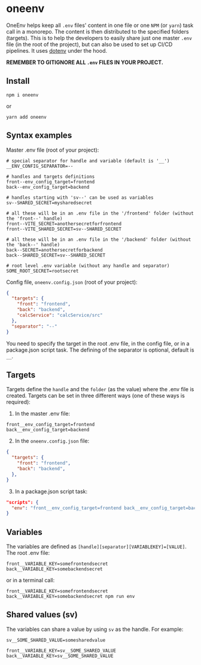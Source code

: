 # oneenv

OneEnv helps keep all `.env` files' content in one file or one `NPM` (or `yarn`) task call in a monorepo. The content is then distributed to the specified folders (targets). This is to help the developers to easily share just one master `.env` file (in the root of the project), but can also be used to set up CI/CD pipelines. It uses [dotenv](https://www.npmjs.com/package/dotenv) under the hood.

**REMEMBER TO GITIGNORE ALL `.env` FILES IN YOUR PROJECT.**

## Install

```console
npm i oneenv
```

or

```console
yarn add oneenv
```

## Syntax examples

Master .env file (root of your project):

```dosini
# special separator for handle and variable (default is '__')
__ENV_CONFIG_SEPARATOR=--

# handles and targets definitions
front--env_config_target=frontend
back--env_config_target=backend

# handles starting with 'sv--' can be used as variables
sv--SHARED_SECRET=mysharedsecret

# all these will be in an .env file in the '/frontend' folder (without the 'front--' handle)
front--VITE_SECRET=anothersecretforfrontend
front--VITE_SHARED_SECRET=sv--SHARED_SECRET

# all these will be in an .env file in the '/backend' folder (without the 'back--' handle)
back--SECRET=anothersecretforbackend
back--SHARED_SECRET=sv--SHARED_SECRET

# root level .env variable (without any handle and separator)
SOME_ROOT_SECRET=rootsecret
```

Config file, `oneenv.config.json` (root of your project):
```json
{
  "targets": {
    "front": "frontend",
    "back": "backend",
    "calcService": "calcService/src"
  },
  "separator": "--"
}
```

You need to specify the target in the root .env file, in the config file, or in a package.json script task. The defining of the separator is optional, default is `__`.

## Targets

Targets define the `handle` and the `folder` (as the value) where the .env file is created. Targets can be set in three different ways (one of these ways is required):

1. In the master .env file:
```dosini
front__env_config_target=frontend
back__env_config_target=backend
```

2. In the `oneenv.config.json` file:
```json
{
  "targets": {
    "front": "frontend",
    "back": "backend",
  },
}
```

3. In a package.json script task:
```json
"scripts": {
  "env": "front__env_config_target=frontend back__env_config_target=backend oneenv"
}
```

## Variables

The variables are defined as `[handle][separator][VARIABLEKEY]=[VALUE]`. The root .env file:
```dosini
front__VARIABLE_KEY=somefrontendsecret
back__VARIABLE_KEY=somebackendsecret
```
or in a terminal call:
```console
front__VARIABLE_KEY=somefrontendsecret back__VARIABLE_KEY=somebackendsecret npm run env
```

## Shared values (sv)

The variables can share a value by using `sv` as the handle. For example:
```dosini
sv__SOME_SHARED_VALUE=somesharedvalue

front__VARIABLE_KEY=sv__SOME_SHARED_VALUE
back__VARIABLE_KEY=sv__SOME_SHARED_VALUE
```
